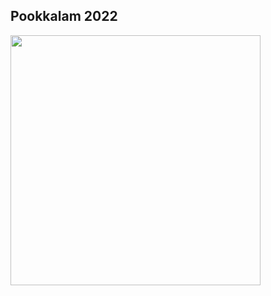 ## Pookkalam 2022

<img src="https://github.com/CLiz17/code-a-pookolam/68838221/1c1eddfe-91ca-47ff-8d28-38c3e4e8d2c4" height="400" width="400">
